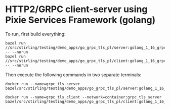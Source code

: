 # HTTP2/GRPC client-server using Pixie Services Framework (golang)

To run, first build everything:
```
bazel run //src/stirling/testing/demo_apps/go_grpc_tls_pl/server:golang_1_16_grpc_tls_server -- --norun
bazel run //src/stirling/testing/demo_apps/go_grpc_tls_pl/client:golang_1_16_grpc_tls_client -- --norun
```

Then execute the following commands in two separate terminals:

```
docker run --name=grpc_tls_server bazel/src/stirling/testing/demo_apps/go_grpc_tls_pl/server:golang_1_16_grpc_tls_server
```

```
docker run --name=grpc_tls_client --network=container:grpc_tls_server bazel/src/stirling/testing/demo_apps/go_grpc_tls_pl/client:golang_1_16_grpc_tls_client
```

